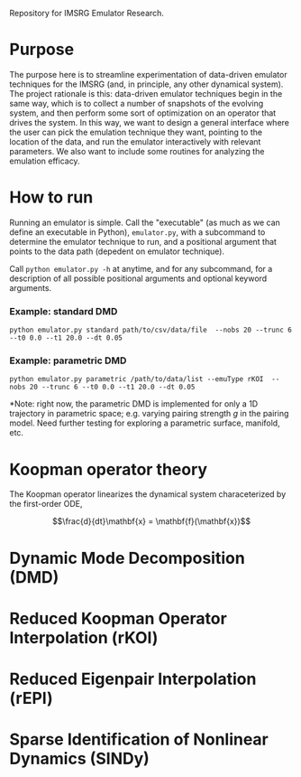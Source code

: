 Repository for IMSRG Emulator Research.

# Purpose

The purpose here is to streamline experimentation of data-driven emulator techniques for the IMSRG (and, in principle, any other dynamical system). The project rationale is this: data-driven emulator techniques begin in the same way, which is to collect a number of snapshots of the evolving system, and then perform some sort of optimization on an operator that drives the system. In this way, we want to design a general interface where the user can pick the emulation technique they want, pointing to the location of the data, and run the emulator interactively with relevant parameters. We also want to include some routines for analyzing the emulation efficacy.

# How to run

Running an emulator is simple. Call the "executable" (as much as we can define an executable in Python), `emulator.py`, with a subcommand to determine the emulator technique to run, and a positional argument that points to the data path (depedent on emulator technique).

Call `python emulator.py -h` at anytime, and for any subcommand, for a description of all possible positional arguments and optional keyword arguments.

### Example: standard DMD

    python emulator.py standard path/to/csv/data/file  --nobs 20 --trunc 6 --t0 0.0 --t1 20.0 --dt 0.05

### Example: parametric DMD

    python emulator.py parametric /path/to/data/list --emuType rKOI  --nobs 20 --trunc 6 --t0 0.0 --t1 20.0 --dt 0.05

*Note: right now, the parametric DMD is implemented for only a 1D trajectory in parametric space; e.g. varying pairing strength $g$ in the pairing model. Need further testing for exploring a parametric surface, manifold, etc.

# Koopman operator theory

The Koopman operator linearizes the dynamical system characeterized by the first-order ODE,

$$\frac{d}{dt}\mathbf{x} = \mathbf{f}(\mathbf{x})$$

# Dynamic Mode Decomposition (DMD)

# Reduced Koopman Operator Interpolation (rKOI)

# Reduced Eigenpair Interpolation (rEPI)

# Sparse Identification of Nonlinear Dynamics (SINDy)
